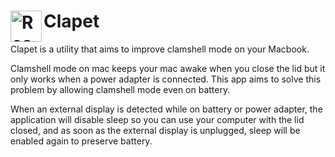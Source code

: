 <h1>
  <img align="left" width="50" height="50" src="https://raw.githubusercontent.com/mbenoukaiss/test/main/icon.svg" alt="Resume application project app icon">
  Clapet
  </h1>

Clapet is a utility that aims to improve clamshell mode on your Macbook.

Clamshell mode on mac keeps your mac awake when you close the lid but it 
only works when a power adapter is connected. This app aims to solve this
problem by allowing clamshell mode even on battery.

When an external display is detected while on battery or power adapter, the application will 
disable sleep so you can use your computer with the lid closed, and as soon as the external 
display is unplugged, sleep will be enabled again to preserve battery.
